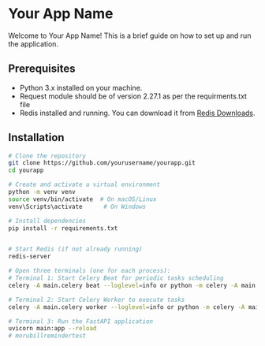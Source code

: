 # Your App Name

Welcome to Your App Name! This is a brief guide on how to set up and run the application.

## Prerequisites

- Python 3.x installed on your machine.
- Request module should be of version 2.27.1 as per the requirments.txt file
- Redis installed and running. You can download it from [Redis Downloads](https://redis.io/download).

## Installation

```bash
# Clone the repository
git clone https://github.com/yourusername/yourapp.git
cd yourapp

# Create and activate a virtual environment
python -m venv venv
source venv/bin/activate  # On macOS/Linux
venv\Scripts\activate      # On Windows

# Install dependencies
pip install -r requirements.txt


# Start Redis (if not already running)
redis-server

# Open three terminals (one for each process):
# Terminal 1: Start Celery Beat for periodic tasks scheduling
celery -A main.celery beat --loglevel=info or python -m celery -A main.celery beat

# Terminal 2: Start Celery Worker to execute tasks
celery -A main.celery worker --loglevel=info or python -m celery -A main.celery worker --loglevel=info

# Terminal 3: Run the FastAPI application
uvicorn main:app --reload
# morubillremindertest
